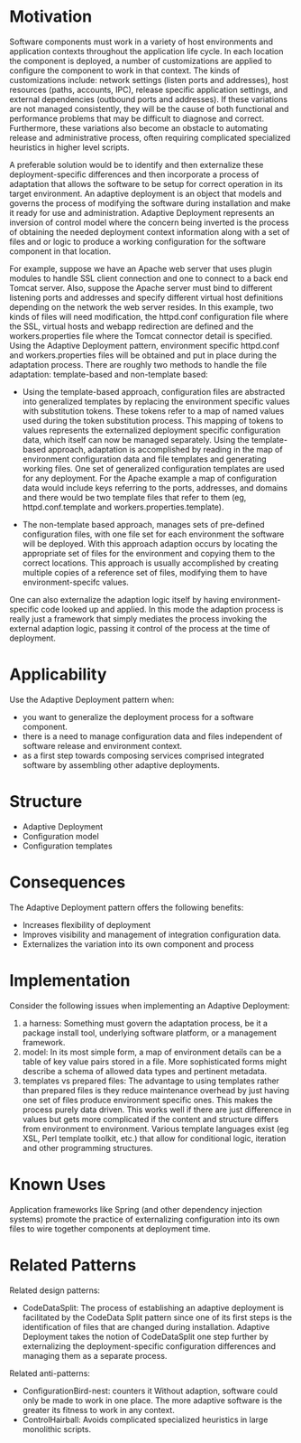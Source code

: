 # Motivation #

Software components must work in a variety of host environments and application contexts throughout the application life cycle. In each location the component is deployed, a number of customizations are applied to configure the component to work in that context. The kinds of customizations include: network settings (listen ports and addresses),  host resources (paths, accounts, IPC), release specific application settings, and external dependencies (outbound ports and addresses). If these variations are not managed consistently, they will be the cause of both functional and performance problems that may be difficult to diagnose and correct. Furthermore, these variations also become an obstacle to automating release and administrative process, often requiring complicated specialized heuristics in higher level scripts.

A preferable solution would be to identify and then externalize these deployment-specific differences and then incorporate a process of adaptation that allows the software to be setup for correct operation in its target environment. An adaptive deployment is an object that models and governs the process of modifying the software during installation and make it ready for use and administration. Adaptive Deployment represents an inversion of control model where the concern being inverted is the process of obtaining the needed deployment context information along with a set of files and or logic to produce a working configuration for the software component in that location.

For example, suppose we have an Apache web server that uses plugin modules to handle SSL client connection and one to connect to a back end Tomcat server. Also, suppose the Apache server must bind to different listening ports and addresses and specify different virtual host definitions depending on the network the web server resides. In this example, two kinds of files will need modification, the httpd.conf configuration file where the SSL, virtual hosts and webapp redirection are defined and the workers.properties file where the Tomcat connector detail is specified. Using the Adaptive Deployment pattern, environment specific httpd.conf and workers.properties files will be obtained and put in place during the adaptation process. There are roughly two methods to handle the file adaptation: template-based and non-template based:

  * Using the template-based approach, configuration files are abstracted into generalized templates by replacing the environment specific values with substitution tokens. These tokens refer to a map of named values used during the token substitution process. This mapping of tokens to values represents the externalized deployment specific configuration data, which itself can now be managed separately.  Using the template-based approach, adaptation is accomplished by reading in the map of environment configuration data and file templates and generating working files. One set of generalized configuration templates are used for any deployment. For the Apache example a map of configuration data would include keys referring to the ports, addresses, and domains and there would be two template files that refer to them (eg, httpd.conf.template and workers.properties.template).

  * The non-template based approach, manages sets of pre-defined configuration files, with one file set for each environment the software will be deployed. With this approach adaption occurs by locating the appropriate set of files for the environment and copying them to the correct locations. This approach is usually accomplished by creating multiple copies of a reference set of files, modifying them to have environment-specifc values.

One can also externalize the adaption logic itself by having environment-specific code looked up and applied. In this mode the adaption process is really just a framework that simply mediates the process invoking the external adaption logic, passing it control of the process at the time of deployment.

# Applicability #

Use the Adaptive Deployment pattern when:

  * you want to generalize the deployment process for a software component.
  * there is a need to manage configuration data and files independent of software release and environment context.
  * as a first step towards composing services comprised integrated software by assembling other adaptive deployments.

# Structure #

  * Adaptive Deployment
  * Configuration model
  * Configuration templates

# Consequences #

The Adaptive Deployment pattern offers the following benefits:

  * Increases flexibility of deployment
  * Improves visibility and management of integration configuration data.
  * Externalizes the variation into its own component and process

# Implementation #

Consider the following issues when implementing an Adaptive Deployment:

  1. a harness: Something must govern the adaptation process, be it a package install tool, underlying software platform, or a management framework.
  1. model: In its most simple form, a map of environment details can be a table of key value pairs stored in a file. More sophisticated forms might describe a schema of allowed data types and pertinent metadata.
  1. templates vs prepared files: The advantage to using templates rather than prepared files is they reduce maintenance overhead by just having one set of files produce environment specific ones. This makes the process purely data driven. This works well if there are just difference in values but gets more complicated if the content and structure differs from environment to environment. Various template languages exist (eg XSL, Perl template toolkit, etc.) that allow for conditional logic, iteration and other programming structures.

# Known Uses #

Application frameworks like Spring (and other dependency injection systems) promote the practice of externalizing configuration into its own files to wire together components at deployment time.

# Related Patterns #

Related design patterns:
  * CodeDataSplit: The process of establishing an adaptive deployment is facilitated by the CodeData Split pattern since one of its first steps is the identification of files that are changed during installation. Adaptive Deployment takes the notion of CodeDataSplit one step further by externalizing the deployment-specific configuration differences and managing them as a separate process.

Related anti-patterns:
  * ConfigurationBird-nest: counters it
Without adaption, software could only be made to work in one place. The more adaptive software is the greater its fitness to work in any context.
  * ControlHairball: Avoids complicated specialized heuristics in large monolithic scripts.